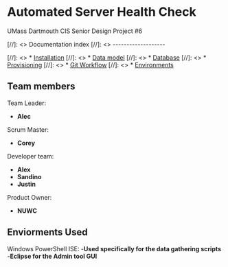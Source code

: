 Automated Server Health Check
===================

UMass Dartmouth CIS Senior Design Project #6 

[//]: <> Documentation index
[//]: <> -------------------

[//]: <> * [Installation](doc/installation.md)
[//]: <> * [Data model](doc/model.md)
[//]: <> * [Database](doc/data.md)
[//]: <> * [Provisioning](doc/provisioning.md)
[//]: <> * [Git Workflow](doc/git-workflow.md)
[//]: <> * [Environments](doc/environments.md)

Team members
------------

Team Leader:
- **Alec** 

Scrum Master:
- **Corey** 

Developer team:
- **Alex** 
- **Sandino** 
- **Justin** 

Product Owner:
- **NUWC** 

Enviorments Used
------------

Windows PowerShell ISE: 
-**Used specifically for the data gathering scripts**
-**Eclipse for the Admin tool GUI**

